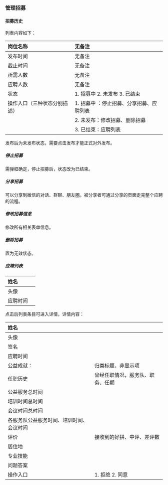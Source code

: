 ### 管理招募

#### 招募历史

列表内容如下：

| 岗位名称 | 无备注 |
| :--- | :--- |
| 发布时间 | 无备注 |
| 截止时间 | 无备注 |
| 所需人数 | 无备注 |
| 应聘人数 | 无备注 |
| 状态 | 1. 招募中 2. 未发布 3. 已结束  |
| 操作入口（三种状态分别描述） | 1. 招募中 ：停止招募、分享招募、应聘列表 |
|  | 2. 未发布：修改招募、删除招募 |
|  | 3. 已结束：应聘列表 |

发布后为未发布状态，需要点击发布才能正式对外发布。

##### 停止招募

需弹框确定，停止招募后，状态改为已结束。

##### 分享招募

可以分享到微信的对话、群聊、朋友圈。被分享者可通过分享的页面走完整个应聘的流程。

##### 修改招募信息

修改所有相关表单信息。

##### 删除招募

置为无效状态。

##### 应聘列表

| 姓名 |  |
| :--- | :--- |
| 头像 |  |
| 应聘时间 |  |

点击后列表条目可进入详情，详情内容：

| 姓名 |  |
| :--- | :--- |
| 头像 |  |
| 签名 |  |
| 应聘时间 |  |
| 公益成就： | 归类标题，非显示项 |
| 任职历史 | 曾经任职情况，服务队、职务、任期 |
| 公益服务总时间 |  |
| 培训时间总时间 |  |
| 会议时间总时间 |  |
| 各服务队公益服务时间、培训时间、会议时间 |  |
| 评价 | 接收到的好拼、中评、差评数 |
| 居住地 |  |
| 专业技能 |  |
| 问题答案 |  |
| 操作入口 | 1. 拒绝 2. 同意 |

#### 



